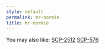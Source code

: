 ```yaml
---
style: default
permalink: mr-normie
title: mr-normie
---
```

You may also like:
[SCP-2512](http://scp-wiki.net/scp-2512)
[SCP-576](http://scp-wiki.net/scp-576)